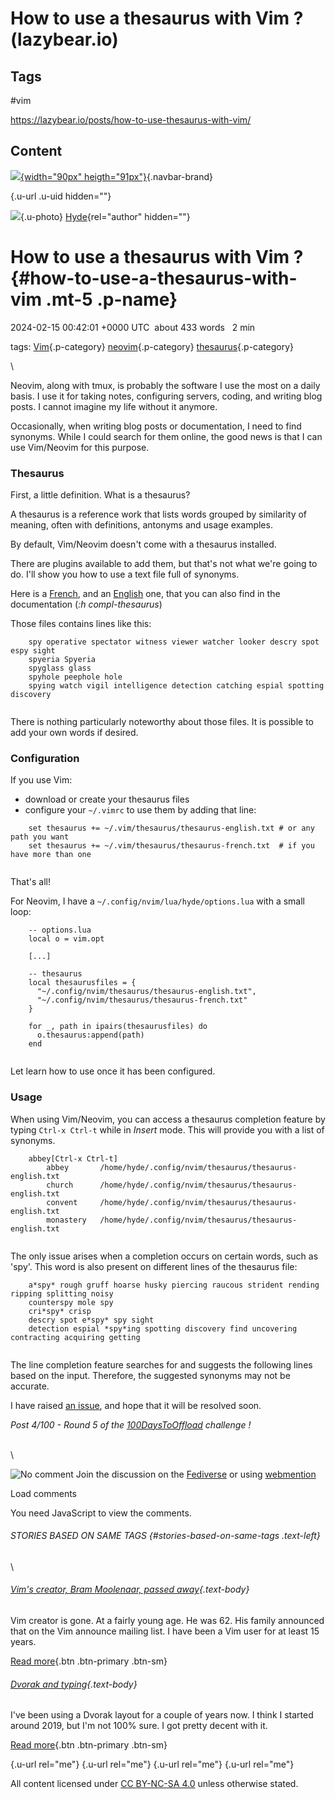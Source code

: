 # How to use a thesaurus with Vim ? (lazybear.io)

## Tags

#vim

<https://lazybear.io/posts/how-to-use-thesaurus-with-vim/>

## Content

[![](../../img/lazybear-logo.png){width="90px" heigth="91px"}](../../){.navbar-brand}

[](http://lazybear.io/posts/how-to-use-thesaurus-with-vim/){.u-url .u-uid hidden=""}

![](https://lazybear.io/img/hyde-stevenson.png){.u-photo}
[Hyde](https://lazybear.io/hyde.stevenson){rel="author" hidden=""}

# How to use a thesaurus with Vim ? {#how-to-use-a-thesaurus-with-vim .mt-5 .p-name}

2024-02-15 00:42:01 +0000 UTC 
about 433 words  
2 min

tags:
[Vim](http://lazybear.io/tags/vim/){.p-category}
[neovim](http://lazybear.io/tags/neovim/){.p-category}
[thesaurus](http://lazybear.io/tags/thesaurus/){.p-category}

\

Neovim, along with tmux, is probably the software
I use the most on a daily basis. I use it for taking notes, configuring servers,
coding, and writing blog posts. I cannot imagine my life without it anymore.

Occasionally, when writing blog posts or documentation, I need to find synonyms.
While I could search for them online, the good news is that I can use Vim/Neovim
for this purpose.

### Thesaurus

First, a little definition. What is a thesaurus?

A thesaurus is a reference work that lists words grouped by similarity of meaning, often with definitions, antonyms and usage examples.

By default, Vim/Neovim doesn't come with a thesaurus installed.

There are plugins available to add them, but that's not what we're going to do.
I'll show you how to use a text file full of synonyms.

Here is a
[French](https://github.com/Nicoloren/vim-french-thesaurus/blob/master/francais_vim.txt),
and an [English](http://lazybear.io/thesaurus-english.txt) one, that you can
also find in the documentation (*:h compl-thesaurus*)

Those files contains lines like this:

``` {tabindex="0" style="color:#f8f8f2;background-color:#272822;-moz-tab-size:3;-o-tab-size:3;tab-size:3"}
    spy operative spectator witness viewer watcher looker descry spot espy sight 
    spyeria Spyeria
    spyglass glass
    spyhole peephole hole
    spying watch vigil intelligence detection catching espial spotting discovery 
    
```

There is nothing particularly noteworthy about those files. It is possible to add your own
words if desired.

### Configuration

If you use Vim:

-   download or create your thesaurus files
-   configure your `~/.vimrc` to use them by adding that line:

``` {tabindex="0" style="color:#f8f8f2;background-color:#272822;-moz-tab-size:3;-o-tab-size:3;tab-size:3"}
    set thesaurus += ~/.vim/thesaurus/thesaurus-english.txt # or any path you want
    set thesaurus += ~/.vim/thesaurus/thesaurus-french.txt  # if you have more than one 
    
```

That's all!

For Neovim, I have a `~/.config/nvim/lua/hyde/options.lua` with a small loop:

``` {tabindex="0" style="color:#f8f8f2;background-color:#272822;-moz-tab-size:3;-o-tab-size:3;tab-size:3"}
    -- options.lua 
    local o = vim.opt
    
    [...]

    -- thesaurus
    local thesaurusfiles = {
      "~/.config/nvim/thesaurus/thesaurus-english.txt",
      "~/.config/nvim/thesaurus/thesaurus-french.txt"
    }

    for _, path in ipairs(thesaurusfiles) do
      o.thesaurus:append(path)
    end
    
```

Let learn how to use once it has been configured.

### Usage

When using Vim/Neovim, you can access a thesaurus completion feature by typing
`Ctrl-x Ctrl-t` while in *Insert* mode. This will provide you with a list of
synonyms.

``` {tabindex="0" style="color:#f8f8f2;background-color:#272822;-moz-tab-size:3;-o-tab-size:3;tab-size:3"}
    abbey[Ctrl-x Ctrl-t]
        abbey       /home/hyde/.config/nvim/thesaurus/thesaurus-english.txt
        church      /home/hyde/.config/nvim/thesaurus/thesaurus-english.txt
        convent     /home/hyde/.config/nvim/thesaurus/thesaurus-english.txt
        monastery   /home/hyde/.config/nvim/thesaurus/thesaurus-english.txt
    
```

The only issue arises when a completion occurs on certain words, such as 'spy'.
This word is also present on different lines of the thesaurus file:

``` {tabindex="0" style="color:#f8f8f2;background-color:#272822;-moz-tab-size:3;-o-tab-size:3;tab-size:3"}
    a*spy* rough gruff hoarse husky piercing raucous strident rending ripping splitting noisy
    counterspy mole spy
    cri*spy* crisp
    descry spot e*spy* spy sight
    detection espial *spy*ing spotting discovery find uncovering contracting acquiring getting
    
```

The line completion feature searches for and suggests the following lines based
on the input. Therefore, the suggested synonyms may not be accurate.

I have raised [an issue](https://github.com/neovim/neovim/issues/27477),
and hope that it will be resolved soon.

*Post 4/100 - Round 5 of the [100DaysToOffload](https://100DaysToOffload.com) challenge !*

\
\

![No comment](../../img/comment.svg) Join the discussion on the [Fediverse](https://lazybear.social/@hyde/111935682925835054) or using [webmention](https://indieweb.org/webmention)

Load comments

You need JavaScript to view the comments.

###### STORIES BASED ON SAME TAGS {#stories-based-on-same-tags .text-left}

\

###### [Vim's creator, Bram Moolenaar, passed away](../../posts/vim-creator-passed-amay/){.text-body}

Vim creator is gone. At a fairly young age. He was 62.
His family announced that on the Vim announce mailing list.
I have been a Vim user for at least 15 years.

[Read more](../../posts/vim-creator-passed-amay/){.btn .btn-primary .btn-sm}

###### [Dvorak and typing](../../posts/dvorak-and-typing/){.text-body}

I've been using a Dvorak layout for a couple of years now. I think I started around 2019, but I'm not 100% sure.
I got pretty decent with it.

[Read more](../../posts/dvorak-and-typing/){.btn .btn-primary .btn-sm}

[](https://lazybear.social/@hyde){.u-url rel="me"}
[](mailto:hyde@lazybear.io){.u-url rel="me"}
[](https://lazybear.io/hyde.stevenson#gpg){.u-url rel="me"}
[](https://lazybear.io/index.xml){.u-url rel="me"}

All content licensed under [CC BY-NC-SA 4.0](https://creativecommons.org/licenses/by-nc-sa/4.0/) unless otherwise stated.
